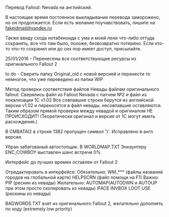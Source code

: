 Перевод Fallout: Nevada на английский.

В настоящее время постоянное выкладывание перевода заморожено, но он продолжается. Если есть желание поучавствовать, пишите на fakeidmail@yandex.ru

Также ввиду схода нотабеноида с ума и моей лени что-либо оттуда сохранять, все что там было, похоже, безвозвратно потеряно. Если кто-то что-то сохранил или до сих пор имеет доступ, присылайте.

25/01/2016 - Перенесены все соответствующие ресурсы из оригинального Fallout 2

to do - Сверить папку Original_old с новой версией и перенести то немногое, что уже переведено из папки WIP

Метод проверки соответствия файлов Невады файлам оригинального fallout:
Сверялись файл из Fallout Nevada с патчем №2 и файл из локализации 1С v1.02
Все совпавшие строки берутся из английской версии v1.02 и переносятся в файл невады, несовпавшие оставляются.
Таким образом прямой проверки между невадой и оригиналом НЕ ПРОИСХОДИТ! (Теоретически оригинал и версия от 1С могут иметь расхождения.)

В CMBATAI2 в строке 1382 пропущен символ '}'. Исправлено в англ. версии.

Убран забагованый автостопщик. В WORLDMAP.TXT Энкаунтеру ENC_COWBOY выставлен шанс встречи 0%

Интерфейс до лучших времен оставлен от Fallout 2

Отредактировать в интерфейсе:
Обязательно:
WM_*** (файлы названий городов на глобальной карте)
HELPSCRN (файл помощи на F1)
Важно:
PIP (рескин из невады)
Желательно:
AUTOMAP(AUTODWN и AUTOUP при этом просто скопировать из невады)
IFACE
INVBOX
LOOT
USE
(рескины из невады)

BADWORDS.TXT взят из оригинального Fallout 2, желательно дополнять по ходу (extremely low priority)
